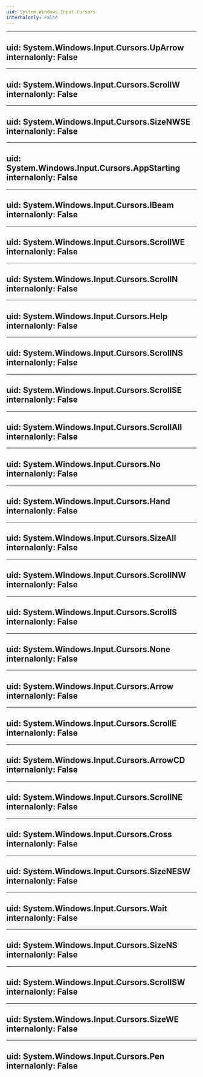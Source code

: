 ```yaml
---
uid: System.Windows.Input.Cursors
internalonly: False
---
```


---
uid: System.Windows.Input.Cursors.UpArrow
internalonly: False
---

---
uid: System.Windows.Input.Cursors.ScrollW
internalonly: False
---

---
uid: System.Windows.Input.Cursors.SizeNWSE
internalonly: False
---

---
uid: System.Windows.Input.Cursors.AppStarting
internalonly: False
---

---
uid: System.Windows.Input.Cursors.IBeam
internalonly: False
---

---
uid: System.Windows.Input.Cursors.ScrollWE
internalonly: False
---

---
uid: System.Windows.Input.Cursors.ScrollN
internalonly: False
---

---
uid: System.Windows.Input.Cursors.Help
internalonly: False
---

---
uid: System.Windows.Input.Cursors.ScrollNS
internalonly: False
---

---
uid: System.Windows.Input.Cursors.ScrollSE
internalonly: False
---

---
uid: System.Windows.Input.Cursors.ScrollAll
internalonly: False
---

---
uid: System.Windows.Input.Cursors.No
internalonly: False
---

---
uid: System.Windows.Input.Cursors.Hand
internalonly: False
---

---
uid: System.Windows.Input.Cursors.SizeAll
internalonly: False
---

---
uid: System.Windows.Input.Cursors.ScrollNW
internalonly: False
---

---
uid: System.Windows.Input.Cursors.ScrollS
internalonly: False
---

---
uid: System.Windows.Input.Cursors.None
internalonly: False
---

---
uid: System.Windows.Input.Cursors.Arrow
internalonly: False
---

---
uid: System.Windows.Input.Cursors.ScrollE
internalonly: False
---

---
uid: System.Windows.Input.Cursors.ArrowCD
internalonly: False
---

---
uid: System.Windows.Input.Cursors.ScrollNE
internalonly: False
---

---
uid: System.Windows.Input.Cursors.Cross
internalonly: False
---

---
uid: System.Windows.Input.Cursors.SizeNESW
internalonly: False
---

---
uid: System.Windows.Input.Cursors.Wait
internalonly: False
---

---
uid: System.Windows.Input.Cursors.SizeNS
internalonly: False
---

---
uid: System.Windows.Input.Cursors.ScrollSW
internalonly: False
---

---
uid: System.Windows.Input.Cursors.SizeWE
internalonly: False
---

---
uid: System.Windows.Input.Cursors.Pen
internalonly: False
---
